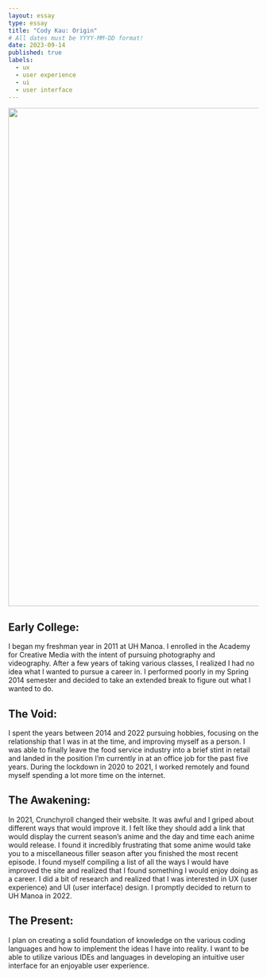 ```yaml
---
layout: essay
type: essay
title: "Cody Kau: Origin"
# All dates must be YYYY-MM-DD format!
date: 2023-09-14
published: true
labels:
  - ux
  - user experience
  - ui
  - user interface
---
```

<img width="1000px" class="rounded" src="../img/osaka.JPG">

## Early College:
I began my freshman year in 2011 at UH Manoa. I enrolled in the Academy for Creative Media with the intent of pursuing photography and videography. After a few years of taking various classes, I realized I had no idea what I wanted to pursue a career in. I performed poorly in my Spring 2014 semester and decided to take an extended break to figure out what I wanted to do.

## The Void:
I spent the years between 2014 and 2022 pursuing hobbies, focusing on the relationship that I was in at the time, and improving myself as a person. I was able to finally leave the food service industry into a brief stint in retail and landed in the position I’m currently in at an office job for the past five years. During the lockdown in 2020 to 2021, I worked remotely and found myself spending a lot more time on the internet.

## The Awakening:
In 2021, Crunchyroll changed their website. It was awful and I griped about different ways that would improve it. I felt like they should add a link that would display the current season’s anime and the day and time each anime would release. I found it incredibly frustrating that some anime would take you to a miscellaneous filler season after you finished the most recent episode. I found myself compiling a list of all the ways I would have improved the site and realized that I found something I would enjoy doing as a career. I did a bit of research and realized that I was interested in UX (user experience) and UI (user interface) design. I promptly decided to return to UH Manoa in 2022.

## The Present:
I plan on creating a solid foundation of knowledge on the various coding languages and how to implement the ideas I have into reality. I want to be able to utilize various IDEs and languages in developing an intuitive user interface for an enjoyable user experience.
